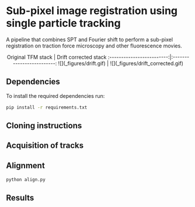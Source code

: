 # Sub-pixel image registration using single particle tracking
A pipeline that combines SPT and Fourier shift to perform a sub-pixel registration on traction force microscopy and other fluorescence movies.

<center>
Original TFM stack             |  Drift corrected stack
:-------------------------:|:-------------------------:
![](_figures/drift.gif)  |  ![](_figures/drift_corrected.gif)
</center>

## Dependencies

To install the required dependencies run:

```bash
pip install -r requirements.txt
```

## Cloning instructions

## Acquisition of tracks

## Alignment

```bash
python align.py
```

## Results
